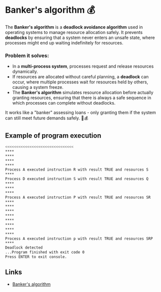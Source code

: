 # Banker's algorithm 💰

The **Banker's algorithm** is a **deadlock avoidance algorithm** used in operating systems to manage resource allocation safely. It prevents **deadlocks** by ensuring that a system never enters an unsafe state, where processes might end up waiting indefinitely for resources.  

### **Problem it solves:**
- In a **multi-process system**, processes request and release resources dynamically.
- If resources are allocated without careful planning, a **deadlock** can occur, where multiple processes wait for resources held by others, causing a system freeze.
- The **Banker's algorithm** simulates resource allocation before actually granting resources, ensuring that there is always a safe sequence in which processes can complete without deadlocks.  

It works like a "banker" assessing loans - only granting them if the system can still meet future demands safely. 🏦💰

## Example of program execution

```bash
<<<<<<<<<<<<<<<<<<<<<<<<<<<<<<<
****
****
****
****
Process A executed instruction R with result TRUE and resources S
****
Process D executed instruction S with result TRUE and resources Q
****
****
****
Process A executed instruction P with result TRUE and resources SR
****
****
****
****
****
****
****
****
Process A executed instruction p with result TRUE and resources SRP
****
Deadlock detected
...Program finished with exit code 0
Press ENTER to exit console.
```

## Links

  * [Banker's algorithm](https://en.wikipedia.org/wiki/Banker%27s_algorithm)
